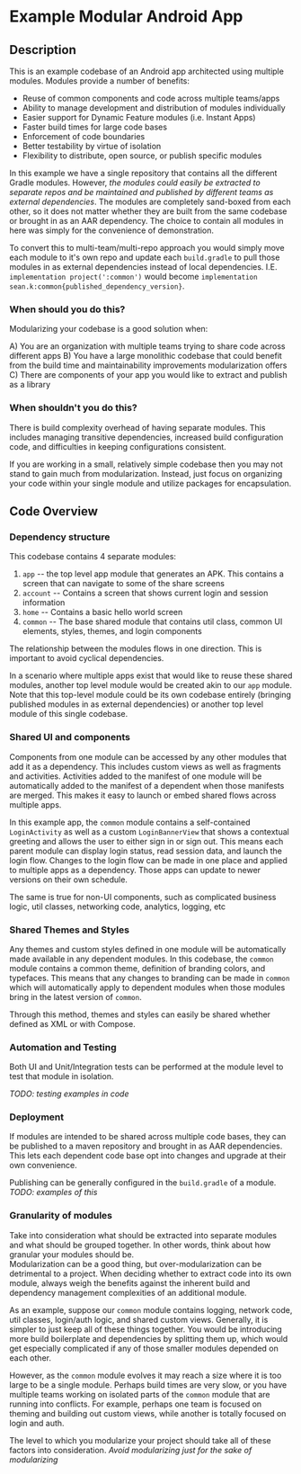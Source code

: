 # Example Modular Android App

## Description

This is an example codebase of an Android app architected using multiple modules. Modules provide a number of benefits:

- Reuse of common components and code across multiple teams/apps
- Ability to manage development and distribution of modules individually
- Easier support for Dynamic Feature modules (i.e. Instant Apps)
- Faster build times for large code bases
- Enforcement of code boundaries
- Better testability by virtue of isolation
- Flexibility to distribute, open source, or publish specific modules

In this example we have a single repository that contains all the different Gradle modules. 
However, *the modules could easily be extracted to separate repos and be maintained and published by different teams as external dependencies*.
The modules are completely sand-boxed from each other, so it does not matter whether they are built from the same codebase or brought in as an AAR dependency.
The choice to contain all modules in here was simply for the convenience of demonstration.

To convert this to multi-team/multi-repo approach you would simply move each module to it's own repo and update each `build.gradle` to pull those modules in as external dependencies instead of local dependencies.
I.E. `implementation project(':common')` would become `implementation sean.k:common{published_dependency_version}`.

### When should you do this?

Modularizing your codebase is a good solution when:

A) You are an organization with multiple teams trying to share code across different apps
B) You have a large monolithic codebase that could benefit from the build time and maintainability improvements modularization offers
C) There are components of your app you would like to extract and publish as a library 

### When shouldn't you do this?

There is build complexity overhead of having separate modules. 
This includes managing transitive dependencies, increased build configuration code, and difficulties in keeping configurations consistent. 

If you are working in a small, relatively simple codebase then you may not stand to gain much from modularization.
Instead, just focus on organizing your code within your single module and utilize packages for encapsulation.

## Code Overview

### Dependency structure

This codebase contains 4 separate modules:

1. `app` -- the top level app module that generates an APK. This contains a screen that can navigate to some of the share screens
2. `account` -- Contains a screen that shows current login and session information
3. `home` -- Contains a basic hello world screen
4. `common` -- The base shared module that contains util class, common UI elements, styles, themes, and login components

The relationship between the modules flows in one direction. This is important to avoid cyclical dependencies.

In a scenario where multiple apps exist that would like to reuse these shared modules, another top level module would be created akin to our `app` module.
Note that this top-level module could be its own codebase entirely (bringing published modules in as external dependencies) or another top level module of this single codebase.

### Shared UI and components

Components from one module can be accessed by any other modules that add it as a dependency. 
This includes custom views as well as fragments and activities. Activities added to the manifest of one module will be automatically added to the manifest of a dependent when those manifests are merged.
This makes it easy to launch or embed shared flows across multiple apps. 

In this example app, the `common` module contains a self-contained `LoginActivity` as well as a custom `LoginBannerView` that shows a contextual greeting and allows the user to either sign in or sign out.
This means each parent module can display login status, read session data, and launch the login flow. 
Changes to the login flow can be made in one place and applied to multiple apps as a dependency. 
Those apps can update to newer versions on their own schedule.

The same is true for non-UI components, such as complicated business logic, util classes, networking code, analytics, logging, etc

### Shared Themes and Styles

Any themes and custom styles defined in one module will be automatically made available in any dependent modules.
In this codebase, the `common` module contains a common theme, definition of branding colors, and typefaces.
This means that any changes to branding can be made in `common` which will automatically apply to dependent modules when those modules bring in the latest version of `common`.

Through this method, themes and styles can easily be shared whether defined as XML or with Compose.

### Automation and Testing

Both UI and Unit/Integration tests can be performed at the module level to test that module in isolation.

*TODO: testing examples in code*

### Deployment

If modules are intended to be shared across multiple code bases, they can be published to a maven repository and brought in as AAR dependencies.
This lets each dependent code base opt into changes and upgrade at their own convenience.

Publishing can be generally configured in the `build.gradle` of a module. *TODO: examples of this*

### Granularity of modules

Take into consideration what should be extracted into separate modules and what should be grouped together. 
In other words, think about how granular your modules should be.  
Modularization can be a good thing, but over-modularization can be detrimental to a project. 
When deciding whether to extract code into its own module, always weigh the benefits against the inherent build and dependency management complexities of an additional module.

As an example, suppose our `common` module contains logging, network code, util classes, login/auth logic, and shared custom views.
Generally, it is simpler to just keep all of these things together. 
You would be introducing more build boilerplate and dependencies by splitting them up, which would get especially complicated if any of those smaller modules depended on each other.

However, as the `common` module evolves it may reach a size where it is too large to be a single module. 
Perhaps build times are very slow, or you have multiple teams working on isolated parts of the `common` module that are running into conflicts. 
For example, perhaps one team is focused on theming and building out custom views, while another is totally focused on login and auth.

The level to which you modularize your project should take all of these factors into consideration. *Avoid modularizing just for the sake of modularizing*